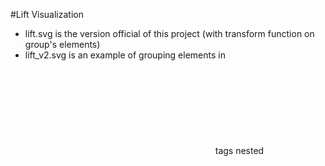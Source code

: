 #Lift Visualization

* lift.svg is the version official of this project (with transform function on group's elements)
* lift_v2.svg is an example of grouping elements in <svg></svg> tags nested